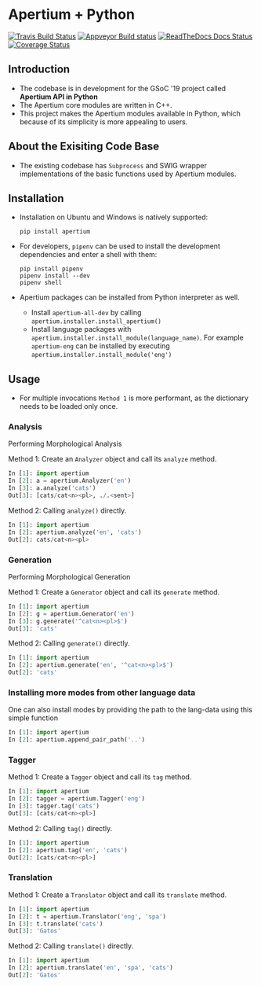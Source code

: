 # Apertium + Python

[![Travis Build Status](https://travis-ci.com/apertium/apertium-python.svg?branch=master)](https://travis-ci.com/apertium/apertium-python)
[![Appveyor Build status](https://ci.appveyor.com/api/projects/status/sesdinoy4cw2p1tk/branch/master?svg=true)](https://ci.appveyor.com/project/sushain97/apertium-python/branch/master)
[![ReadTheDocs Docs Status](https://readthedocs.org/projects/apertium-python/badge)](https://readthedocs.org/projects/apertium-python)
[![Coverage Status](https://coveralls.io/repos/github/apertium/apertium-python/badge.svg?branch=master)](https://coveralls.io/github/apertium/apertium-python?branch=master)

## Introduction

- The codebase is in development for the GSoC '19 project called **Apertium API in Python**
- The Apertium core modules are written in C++.
- This project makes the Apertium modules available in Python, which because of its simplicity is more appealing to users.

## About the Exisiting Code Base

- The existing codebase has `Subprocess` and SWIG wrapper implementations of the basic functions used by Apertium modules.

## Installation

- Installation on Ubuntu and Windows is natively supported:

    ```
    pip install apertium
    ```

- For developers, `pipenv` can be used to install the development dependencies and enter a shell with them:

    ```
    pip install pipenv
    pipenv install --dev
    pipenv shell
    ```

- Apertium packages can be installed from Python interpreter as well.
  - Install `apertium-all-dev` by calling `apertium.installer.install_apertium()`
  - Install language packages with `apertium.installer.install_module(language_name)`. For example `apertium-eng` can be installed by executing `apertium.installer.install_module('eng')`

## Usage

- For multiple invocations `Method 1` is more performant, as the dictionary needs to be loaded only once.

### Analysis

Performing Morphological Analysis

Method 1: Create an `Analyzer` object and call its `analyze` method.
```python
In [1]: import apertium
In [2]: a = apertium.Analyzer('en')
In [3]: a.analyze('cats')
Out[3]: [cats/cat<n><pl>, ./.<sent>]
```

Method 2: Calling `analyze()` directly.
```python
In [1]: import apertium
In [2]: apertium.analyze('en', 'cats')
Out[2]: cats/cat<n><pl>
```

### Generation

Performing Morphological Generation

Method 1:  Create a `Generator` object and call its `generate` method.
```python
In [1]: import apertium
In [2]: g = apertium.Generator('en')
In [3]: g.generate('^cat<n><pl>$')
Out[3]: 'cats'
```

Method 2: Calling `generate()` directly.
```python
In [1]: import apertium
In [2]: apertium.generate('en', '^cat<n><pl>$')
Out[2]: 'cats'
```

### Installing more modes from other language data

One can also install modes by providing the path to the lang-data using this simple function
```python
In [1]: import apertium
In [2]: apertium.append_pair_path('..')
```

### Tagger

Method 1:  Create a `Tagger` object and call its `tag` method.
```python
In [1]: import apertium
In [2]: tagger = apertium.Tagger('eng')
In [3]: tagger.tag('cats')
Out[3]: [cats/cat<n><pl>]
```

Method 2: Calling `tag()` directly.
```python
In [1]: import apertium
In [2]: apertium.tag('en', 'cats')
Out[2]: [cats/cat<n><pl>]
```

### Translation

Method 1:  Create a `Translator` object and call its `translate` method.
```python
In [1]: import apertium
In [2]: t = apertium.Translator('eng', 'spa')
In [3]: t.translate('cats')
Out[3]: 'Gatos'
```

Method 2: Calling `translate()` directly.
```python
In [1]: import apertium
In [2]: apertium.translate('en', 'spa', 'cats')
Out[2]: 'Gatos'
```
